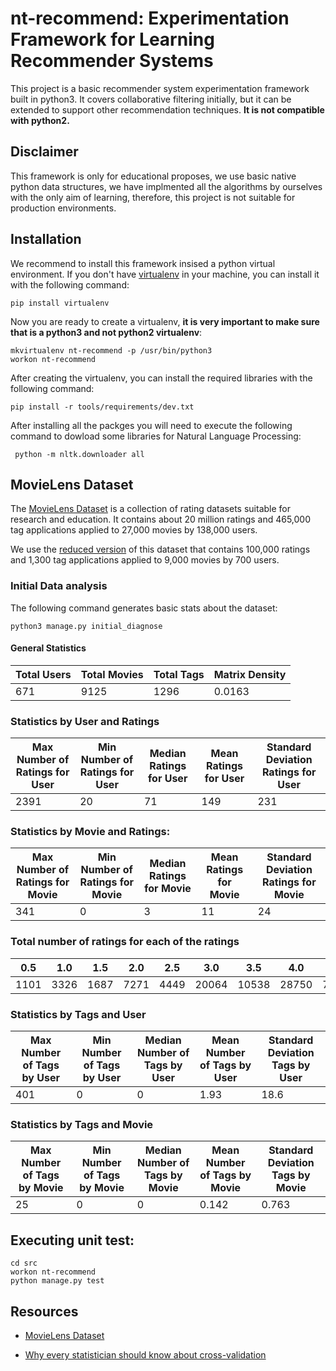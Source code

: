 # nt-recommend: Experimentation Framework for Learning Recommender Systems

This project is a basic recommender system experimentation framework built in python3.
It covers collaborative filtering initially, but it can be extended to support other
recommendation techniques. **It is not compatible with python2.**

## Disclaimer

This framework is only for educational proposes, we use basic native python data structures,
we have implmented all the algorithms by ourselves with the only aim of learning, therefore,
this project is not suitable for production environments.

## Installation

We recommend to install this framework insised a python virtual environment. If you don't
have [virtualenv](https://pypi.python.org/pypi/virtualenv) in your machine, you can install
it with the following command:


```
pip install virtualenv
```

Now you are ready to create a virtualenv, **it is very important to make sure that is a python3
and not python2 virtualenv**:

```
mkvirtualenv nt-recommend -p /usr/bin/python3
workon nt-recommend
```


After creating the virtualenv, you can install the required libraries with the following command:

```
pip install -r tools/requirements/dev.txt
```


After installing all the packges you will need to execute the following command to dowload some
libraries for Natural Language Processing:

```
 python -m nltk.downloader all
```

## MovieLens Dataset

The [MovieLens Dataset](https://grouplens.org/datasets/movielens/) is a collection of rating
datasets suitable for research and education. It contains about 20 million ratings and 465,000
tag applications applied to 27,000 movies by 138,000 users.

We use the [reduced version](http://files.grouplens.org/datasets/movielens/ml-latest-small-README.html)
of this dataset that contains 100,000 ratings and 1,300 tag applications applied to 9,000 movies by
700 users.

### Initial Data analysis

The following command generates basic stats about the dataset:

```
python3 manage.py initial_diagnose
```

#### General Statistics

| Total Users | Total Movies | Total Tags | Matrix Density |
|-------------|--------------|------------|----------------|
| 671         | 9125         |    1296    | 0.0163         |



### Statistics by User and Ratings

| Max Number of Ratings for User | Min Number of Ratings for User | Median Ratings for User | Mean Ratings for User | Standard Deviation Ratings for User |
|--------------------------------|--------------------------------|-------------------------|-----------------------|-------------------------------------|
|              2391              |               20               |            71           |          149          |                 231                 |



### Statistics by Movie and Ratings:

| Max Number of Ratings for Movie | Min Number of Ratings for Movie | Median Ratings for Movie | Mean Ratings for Movie | Standard Deviation Ratings for Movie |
|---------------------------------|---------------------------------|--------------------------|------------------------|--------------------------------------|
|               341               |                0                |            3             |           11           |                  24                  |



### Total number of ratings for each of the ratings

| 0.5  | 1.0  | 1.5  | 2.0  | 2.5  |  3.0  |  3.5  |  4.0  | 4.5  |  5.0  |
|------|------|------|------|------|-------|-------|-------|------|-------|
| 1101 | 3326 | 1687 | 7271 | 4449 | 20064 | 10538 | 28750 | 7723 | 15095 |


### Statistics by Tags and User

| Max Number of Tags by User | Min Number of Tags by User | Median Number of Tags by User | Mean Number of Tags by User | Standard Deviation Tags by User |
|----------------------------|----------------------------|-------------------------------|-----------------------------|---------------------------------|
|            401             |             0              |               0               |             1.93            |               18.6              |



### Statistics by Tags and Movie

| Max Number of Tags by Movie | Min Number of Tags by Movie | Median Number of Tags by Movie | Mean Number of Tags by Movie | Standard Deviation Tags by Movie |
|-----------------------------|-----------------------------|--------------------------------|------------------------------|----------------------------------|
|              25             |              0              |               0                |            0.142             |              0.763               |





## Executing unit test:


```
cd src
workon nt-recommend
python manage.py test
```



## Resources

* [MovieLens Dataset](https://grouplens.org/datasets/movielens/)

* [Why every statistician should know about cross-validation](https://robjhyndman.com/hyndsight/crossvalidation/)
